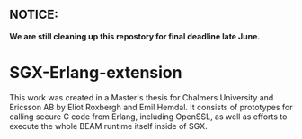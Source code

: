 ## NOTICE:
**We are still cleaning up this repostory for final deadline late June.**

# SGX-Erlang-extension

This work was created in a Master's thesis for Chalmers University and Ericsson AB by Eliot Roxbergh and Emil Hemdal.
It consists of prototypes for calling secure C code from Erlang, including OpenSSL, as well as efforts to execute the whole BEAM runtime itself inside of SGX.

